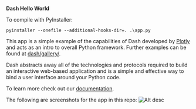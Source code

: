 **Dash Hello World**

To compile with PyInstaller:

```
pyinstaller --onefile --additional-hooks-dir=. .\app.py
```

This app is a simple example of the capabilities of Dash developed by [Plotly](https://plot.ly/) and acts as an intro to overall Python framework. Further examples can be found at [dash/gallery/](plot.ly/dash/gallery).

Dash abstracts away all of the technologies and protocols required to build an interactive web-based application and is a simple and effective way to bind a user interface around your Python code.

To learn more check out our [documentation](https://plot.ly/dash).

The following are screenshots for the app in this repo:
![Alt desc](https://github.com/plotly/dash-hello-world/raw/master/Screenshots/Dash-Hello-World-Photo.png)
